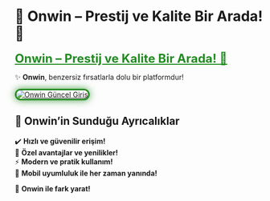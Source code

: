 # 👑 Onwin – Prestij ve Kalite Bir Arada! 🌟  

<a href="https://cutt.ly/GrandSosyal" title="Onwin Güncel Giriş" style="color: #228b22; font-size: 24px; font-weight: bold;">Onwin – Prestij ve Kalite Bir Arada! 🌟</a>  

✨ **Onwin**, benzersiz fırsatlarla dolu bir platformdur!  

<a href="https://cutt.ly/GrandSosyal" title="Onwin Güncel Giriş">  
<img src="https://i.ibb.co/BtMhhf6/g-venligiris.jpg" alt="Onwin Güncel Giriş" style="max-width: 100%; border: 3px solid #228b22; border-radius: 15px; box-shadow: 0px 0px 15px rgba(34, 139, 34, 0.8);">  
</a>  

## 🎯 Onwin’in Sunduğu Ayrıcalıklar  
✔️ **Hızlı ve güvenilir erişim!**  
🎁 **Özel avantajlar ve yenilikler!**  
⚡ **Modern ve pratik kullanım!**  
📱 **Mobil uyumluluk ile her zaman yanında!**  

🚀 **Onwin ile fark yarat!**
